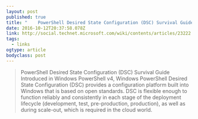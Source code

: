 ```yaml
---
layout: post 
published: true 
title: "	PowerShell Desired State Configuration (DSC) Survival Guide - TechNet Articles - United States (English) - TechNet Wiki" 
date: 2016-10-12T20:37:58.078Z 
link: http://social.technet.microsoft.com/wiki/contents/articles/23222.powershell-desired-state-configuration-dsc-survival-guide.aspx 
tags:
  - links
ogtype: article 
bodyclass: post 
---
```


> PowerShell Desired State Configuration (DSC) Survival Guide
Introduced in Windows PowerShell v4, Windows PowerShell Desired State Configuration (DSC) provides a configuration platform built into Windows that is based on open standards. DSC is flexible enough to function reliably and consistently in each stage of the deployment lifecycle (development, test, pre-production, production), as well as during scale-out, which is required in the cloud world. 
